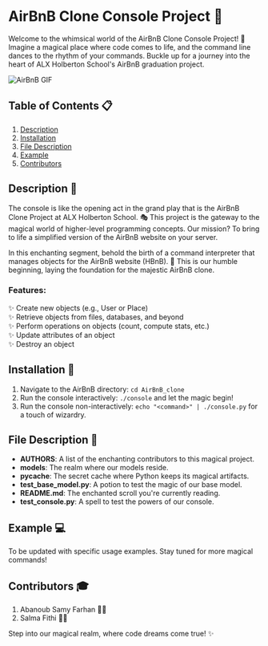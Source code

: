 # AirBnB Clone Console Project :house_with_garden:

Welcome to the whimsical world of the AirBnB Clone Console Project! 🎉 Imagine a magical place where code comes to life, and the command line dances to the rhythm of your commands. Buckle up for a journey into the heart of ALX Holberton School's AirBnB graduation project.

![AirBnB GIF](https://mir-s3-cdn-cf.behance.net/project_modules/fs/ee5d2638433363.576176f78bbd1.gif)

## Table of Contents 📋
1. [Description](#description)
2. [Installation](#installation)
3. [File Description](#file-description)
4. [Example](#example)
5. [Contributors](#contributors)

## Description 📏
The console is like the opening act in the grand play that is the AirBnB Clone Project at ALX Holberton School. 🎭 This project is the gateway to the magical world of higher-level programming concepts. Our mission? To bring to life a simplified version of the AirBnB website on your server.

In this enchanting segment, behold the birth of a command interpreter that manages objects for the AirBnB website (HBnB). 🌟 This is our humble beginning, laying the foundation for the majestic AirBnB clone.

### Features:
✨ Create new objects (e.g., User or Place)  
✨ Retrieve objects from files, databases, and beyond  
✨ Perform operations on objects (count, compute stats, etc.)  
✨ Update attributes of an object  
✨ Destroy an object  

## Installation 💾
1. Navigate to the AirBnB directory: `cd AirBnB_clone`
2. Run the console interactively: `./console` and let the magic begin!
3. Run the console non-interactively: `echo "<command>" | ./console.py` for a touch of wizardry.

## File Description 📁
- **AUTHORS**: A list of the enchanting contributors to this magical project.
- **models**: The realm where our models reside.
- **__pycache__**: The secret cache where Python keeps its magical artifacts.
- **test_base_model.py**: A potion to test the magic of our base model.
- **README.md**: The enchanted scroll you're currently reading.
- **test_console.py**: A spell to test the powers of our console.

## Example 💻
To be updated with specific usage examples. Stay tuned for more magical commands!

## Contributors 🎓
1. Abanoub Samy Farhan 🧙‍♂️
2. Salma Fithi 🧙‍♀️

Step into our magical realm, where code dreams come true! ✨
